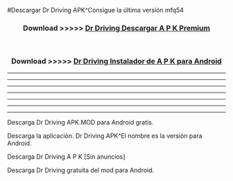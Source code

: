 #Descargar Dr Driving  APK^Consigue la última versión mfq54



<div align="center">
<h3>Download >>>>> <a href="https://es-sites.web.app/?es= Dr Driving ">Dr Driving  Descargar A P K Premium</a></h3><br>

<h3>Download >>>>> <a href="https://es-sites.web.app/?es= Dr Driving ">Dr Driving  Instalador de A P K para Android</a></h3>
</div>


----------------------------------------------------------

----------------------------------------------------------

----------------------------------------------------------

----------------------------------------------------------

----------------------------------------------------------

----------------------------------------------------------

----------------------------------------------------------

Descarga Dr Driving  APK.MOD para Android gratis.

Descarga la aplicación. Dr Driving  APK^El nombre es la versión para Android.

Descarga Dr Driving  A P K [Sin anuncios]

Descarga Dr Driving  gratuita del mod para Android.



